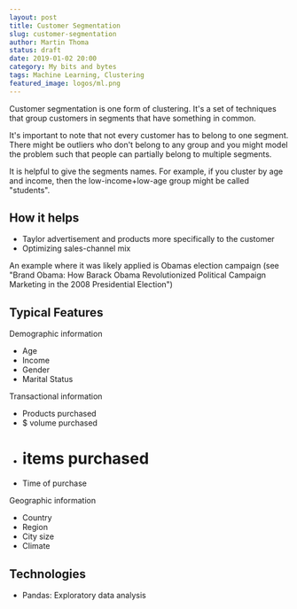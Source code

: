```yaml
---
layout: post
title: Customer Segmentation
slug: customer-segmentation
author: Martin Thoma
status: draft
date: 2019-01-02 20:00
category: My bits and bytes
tags: Machine Learning, Clustering
featured_image: logos/ml.png
---
```

Customer segmentation is one form of clustering. It's a set of techniques that
group customers in segments that have something in common.

It's important to note that not every customer has to belong to one segment.
There might be outliers who don't belong to any group and you might model the
problem such that people can partially belong to multiple segments.

It is helpful to give the segments names. For example, if you cluster by age
and income, then the low-income+low-age group might be called "students".


## How it helps

* Taylor advertisement and products more specifically to the customer
* Optimizing sales-channel mix

An example where it was likely applied is Obamas election campaign (see "Brand Obama: How Barack Obama Revolutionized Political Campaign Marketing in the 2008 Presidential Election")


## Typical Features

Demographic information

* Age
* Income
* Gender
* Marital Status

Transactional information

* Products purchased
* $ volume purchased
* # items purchased
* Time of purchase

Geographic information

* Country
* Region
* City size
* Climate


## Technologies

* Pandas: Exploratory data analysis
